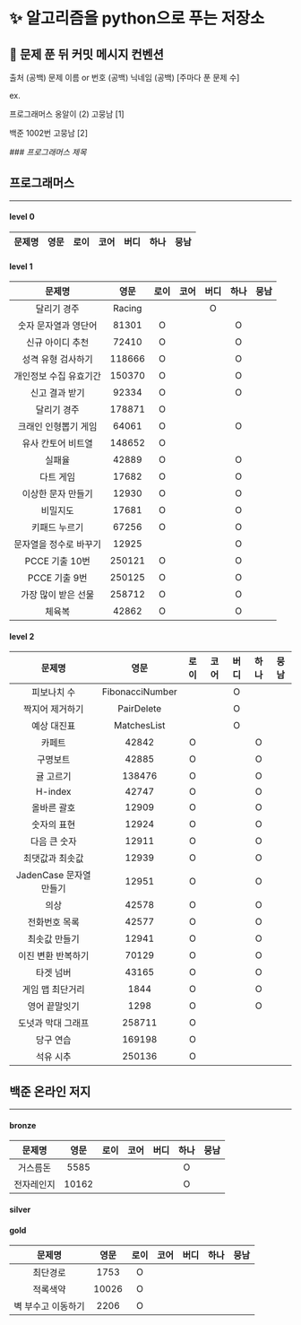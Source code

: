 # :sparkles: 알고리즘을 python으로 푸는 저장소

## 👊 문제 푼 뒤 커밋 메시지 컨벤션

출처 (공백) 문제 이름 or 번호 (공백) 닉네임 (공백) [주마다 푼 문제 수]

ex.

프로그래머스 옹알이 (2) 고뭉남 [1]

백준 1002번 고뭉남 [2]

_### 프로그래머스 제목_

## 프로그래머스

---

#### level 0

| 문제명 | 영문 | 로이 | 코어 | 버디 | 하나 | 뭉남 | 
|:---:|:--:|:--:|:--:|:--:|:--:|:--:|

#### level 1

|     문제명      |   영문   | 로이 | 코어 | 버디 | 하나 | 뭉남 | 
|:------------:|:------:|:--:|:--:|:--:|:--:|:--:|
|    달리기 경주    | Racing |    |    | O  |    |    |
| 숫자 문자열과 영단어  | 81301  | O  |    |    | O  |    |
|  신규 아이디 추천   | 72410  | O  |    |    | O  |    |
|  성격 유형 검사하기  | 118666 | O  |    |    | O  |    |
| 개인정보 수집 유효기간 | 150370 | O  |    |    | O  |    |
|   신고 결과 받기   | 92334  | O  |    |    | O  |    |
|    달리기 경주    | 178871 | O  |    |    |    |    |
| 크래인 인형뽑기 게임  | 64061  | O  |    |    | O  |    |
|  유사 칸토어 비트열  | 148652 | O  |    |    |    |    |
|     실패율      | 42889  | O  |    |    | O  |    |
|    다트 게임     | 17682  | O  |    |    | O  |    |
|  이상한 문자 만들기  | 12930  | O  |    |    | O  |    |
|     비밀지도     | 17681  | O  |    |    | O  |    |
|   키패드 누르기    | 67256  | O  |    |    | O  |    |
| 문자열을 정수로 바꾸기 | 12925  |    |    |    | O  |    |
| PCCE 기출 10번  | 250121 | O  |    |    | O  |    |
|  PCCE 기출 9번  | 250125 | O  |    |    | O  |    |
| 가장 많이 받은 선물  | 258712 | O  |    |    | O  |    |
|     체육복      | 42862  | O  |    |    | O  |    |

#### level 2

|        문제명        |       영문        | 로이 | 코어 | 버디 | 하나 | 뭉남 | 
|:-----------------:|:---------------:|:--:|:--:|:--:|:--:|:--:|
|      피보나치 수       | FibonacciNumber |    |    | O  |    |    |
|     짝지어 제거하기      |   PairDelete    |    |    | O  |    |    |
|      예상 대진표       |   MatchesList   |    |    | O  |    |    |
|        카페트        |      42842      | O  |    |    | O  |    |
|       구명보트        |      42885      | O  |    |    | O  |    |
|       귤 고르기       |     138476      | O  |    |    | O  |    |
|      H-index      |      42747      | O  |    |    | O  |    |
|      올바른 괄호       |      12909      | O  |    |    | O  |    |
|      숫자의 표현       |      12924      | O  |    |    | O  |    |
|      다음 큰 숫자      |      12911      | O  |    |    | O  |    |
|     최댓값과 최솟값      |      12939      | O  |    |    | O  |    |
| JadenCase 문자열 만들기 |      12951      | O  |    |    | O  |    |
|        의상         |      42578      | O  |    |    | O  |    |
|      전화번호 목록      |      42577      | O  |    |    | O  |    |
|      최솟값 만들기      |      12941      | O  |    |    | O  |    |
|    이진 변환 반복하기     |      70129      | O  |    |    | O  |    |
|       타겟 넘버       |      43165      | O  |    |    | O  |    |
|     게임 맵 최단거리     |      1844       | O  |    |    | O  |    |
|      영어 끝말잇기      |      1298       | O  |    |    | O  |    |
|    도넛과 막대 그래프     |     258711      | O  |    |    |    |    |
|       당구 연습       |     169198      | O  |    |    |    |    |
|       석유 시추       |     250136      | O  |    |    |    |    |

## 백준 온라인 저지

---

#### bronze

|  문제명  |  영문   | 로이 | 코어 | 버디 | 하나 | 뭉남 | 
|:-----:|:-----:|:--:|:--:|:--:|:--:|:--:|
| 거스름돈  | 5585  |    |    |    | O  |    |
| 전자레인지 | 10162 |    |    |    | O  |    |

#### silver

#### gold

|    문제명     |  영문   | 로이 | 코어 | 버디 | 하나 | 뭉남 | 
|:----------:|:-----:|:--:|:--:|:--:|:--:|:--:|
|    최단경로    | 1753  | O  |    |    |    |    |
|    적록색약    | 10026 | O  |    |    |    |    |
| 벽 부수고 이동하기 | 2206  | O  |    |    |    |    |
